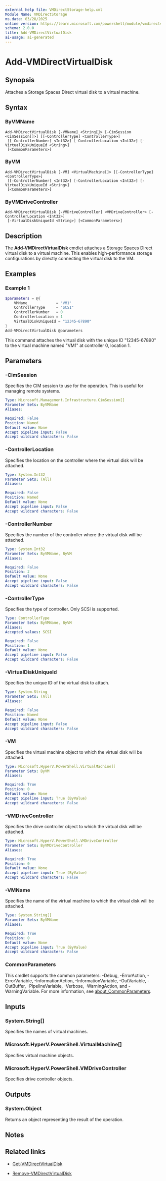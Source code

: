 ```yaml
---
external help file: VMDirectStorage-help.xml
Module Name: VMDirectStorage
ms.date: 03/28/2025
online version: https://learn.microsoft.com/powershell/module/vmdirectstorage/add-vmdirectvirtualdisk?view=windowsserver2025-ps&wt.mc_id=ps-gethelp
schema: 2.0.0
title: Add-VMDirectVirtualDisk
ai-usage: ai-generated
---
```


# Add-VMDirectVirtualDisk

## Synopsis

Attaches a Storage Spaces Direct virtual disk to a virtual machine.

## Syntax

### ByVMName

```
Add-VMDirectVirtualDisk [-VMName] <String[]> [-CimSession <CimSession[]>] [[-ControllerType] <ControllerType>]
 [[-ControllerNumber] <Int32>] [-ControllerLocation <Int32>] [-VirtualDiskUniqueId <String>]
 [<CommonParameters>]
```

### ByVM

```
Add-VMDirectVirtualDisk [-VM] <VirtualMachine[]> [[-ControllerType] <ControllerType>]
 [[-ControllerNumber] <Int32>] [-ControllerLocation <Int32>] [-VirtualDiskUniqueId <String>]
 [<CommonParameters>]
```

### ByVMDriveController

```
Add-VMDirectVirtualDisk [-VMDriveController] <VMDriveController> [-ControllerLocation <Int32>]
 [-VirtualDiskUniqueId <String>] [<CommonParameters>]
```

## Description

The **Add-VMDirectVirtualDisk** cmdlet attaches a Storage Spaces Direct virtual disk to a virtual
machine. This enables high-performance storage configurations by directly connecting the virtual
disk to the VM.

## Examples

### Example 1

```powershell
$parameters = @{
    VMName             = "VM1"
    ControllerType     = "SCSI"
    ControllerNumber   = 0
    ControllerLocation = 1
    VirtualDiskUniqueId = "12345-67890"
}
Add-VMDirectVirtualDisk @parameters
```

This command attaches the virtual disk with the unique ID "12345-67890" to the virtual machine named
"VM1" at controller 0, location 1.

## Parameters

### -CimSession

Specifies the CIM session to use for the operation. This is useful for managing remote systems.

```yaml
Type: Microsoft.Management.Infrastructure.CimSession[]
Parameter Sets: ByVMName
Aliases:

Required: False
Position: Named
Default value: None
Accept pipeline input: False
Accept wildcard characters: False
```

### -ControllerLocation

Specifies the location on the controller where the virtual disk will be attached.

```yaml
Type: System.Int32
Parameter Sets: (All)
Aliases:

Required: False
Position: Named
Default value: None
Accept pipeline input: False
Accept wildcard characters: False
```

### -ControllerNumber

Specifies the number of the controller where the virtual disk will be attached.

```yaml
Type: System.Int32
Parameter Sets: ByVMName, ByVM
Aliases:

Required: False
Position: 2
Default value: None
Accept pipeline input: False
Accept wildcard characters: False
```

### -ControllerType

Specifies the type of controller. Only SCSI is supported.

```yaml
Type: ControllerType
Parameter Sets: ByVMName, ByVM
Aliases:
Accepted values: SCSI

Required: False
Position: 1
Default value: None
Accept pipeline input: False
Accept wildcard characters: False
```

### -VirtualDiskUniqueId

Specifies the unique ID of the virtual disk to attach.

```yaml
Type: System.String
Parameter Sets: (All)
Aliases:

Required: False
Position: Named
Default value: None
Accept pipeline input: False
Accept wildcard characters: False
```

### -VM

Specifies the virtual machine object to which the virtual disk will be attached.

```yaml
Type: Microsoft.HyperV.PowerShell.VirtualMachine[]
Parameter Sets: ByVM
Aliases:

Required: True
Position: 0
Default value: None
Accept pipeline input: True (ByValue)
Accept wildcard characters: False
```

### -VMDriveController

Specifies the drive controller object to which the virtual disk will be attached.

```yaml
Type: Microsoft.HyperV.PowerShell.VMDriveController
Parameter Sets: ByVMDriveController
Aliases:

Required: True
Position: 0
Default value: None
Accept pipeline input: True (ByValue)
Accept wildcard characters: False
```

### -VMName

Specifies the name of the virtual machine to which the virtual disk will be attached.

```yaml
Type: System.String[]
Parameter Sets: ByVMName
Aliases:

Required: True
Position: 0
Default value: None
Accept pipeline input: True (ByValue)
Accept wildcard characters: False
```

### CommonParameters

This cmdlet supports the common parameters: -Debug, -ErrorAction, -ErrorVariable,
-InformationAction, -InformationVariable, -OutVariable, -OutBuffer, -PipelineVariable, -Verbose,
-WarningAction, and -WarningVariable. For more information, see
[about_CommonParameters](http://go.microsoft.com/fwlink/?LinkID=113216).

## Inputs

### System.String[]

Specifies the names of virtual machines.

### Microsoft.HyperV.PowerShell.VirtualMachine[]

Specifies virtual machine objects.

### Microsoft.HyperV.PowerShell.VMDriveController

Specifies drive controller objects.

## Outputs

### System.Object

Returns an object representing the result of the operation.

## Notes

## Related links

- [Get-VMDirectVirtualDisk](Get-VMDirectVirtualDisk.md)

- [Remove-VMDirectVirtualDisk](Remove-VMDirectVirtualDisk.md)
